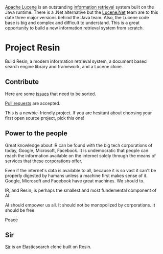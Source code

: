 [Apache Lucene](https://lucene.apache.org/) is an outstanding [information retrieval](https://en.wikipedia.org/wiki/Information_retrieval) system built on the Java runtime. There is a .Net alternative but the [Lucene.Net](https://lucenenet.apache.org/) team are to this date three major versions behind the Java team. Also, the Lucene code base is big and complex and difficult to understand. This is a great opportunity to build a new information retrieval system from scratch.

# Project Resin

Build Resin, a modern information retrieval system, a document based search engine library and framework, and a Lucene clone.

## Contribute

Here are some [issues](https://github.com/kreeben/resin/issues) that need to be sorted.

[Pull requests](https://en.wikipedia.org/wiki/Distributed_version_control#Pull_requests) are accepted.

This is a newbie-friendly project. If you are hesitant about choosing your first open source project, pick this one!

## Power to the people

Great knowledge about IR can be found with the big tech corporations of today, Google, Microsoft, Facebook. It is undemocratic that people can reach the information available on the internet solely through the means of services that these corporations offer.

Even if the internet's data is available to all, because it is so vast it can't be properly digested by humans unless a machine first makes sense of it. Google, Microsoft and Facebook have great machines. We should to.

IR, and Resin, is perhaps the smallest and most fundemental component of AI.

AI should empower us all. It should not be monopolized by corporations. It should be free.

Peace

## Sir

[Sir](https://github.com/kreeben/sir) is an Elasticsearch clone built on Resin.
